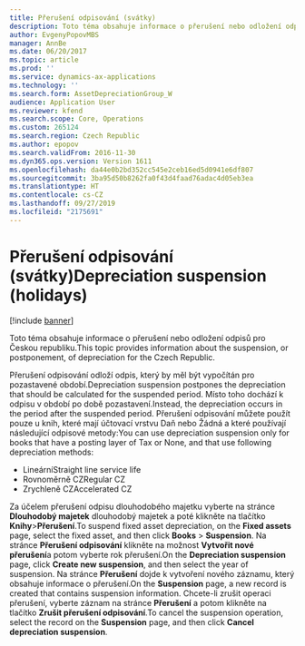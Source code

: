 ```yaml
---
title: Přerušení odpisování (svátky)
description: Toto téma obsahuje informace o přerušení nebo odložení odpisů pro Českou republiku.
author: EvgenyPopovMBS
manager: AnnBe
ms.date: 06/20/2017
ms.topic: article
ms.prod: ''
ms.service: dynamics-ax-applications
ms.technology: ''
ms.search.form: AssetDepreciationGroup_W
audience: Application User
ms.reviewer: kfend
ms.search.scope: Core, Operations
ms.custom: 265124
ms.search.region: Czech Republic
ms.author: epopov
ms.search.validFrom: 2016-11-30
ms.dyn365.ops.version: Version 1611
ms.openlocfilehash: da44e0b2bd352cc545e2ceb16ed5d0941e6df807
ms.sourcegitcommit: 3ba95d50b8262fa0f43d4faad76adac4d05eb3ea
ms.translationtype: HT
ms.contentlocale: cs-CZ
ms.lasthandoff: 09/27/2019
ms.locfileid: "2175691"
---
```

# <a name="depreciation-suspension-holidays"></a><span data-ttu-id="1f0c5-103">Přerušení odpisování (svátky)</span><span class="sxs-lookup"><span data-stu-id="1f0c5-103">Depreciation suspension (holidays)</span></span>

[!include [banner](../includes/banner.md)]

<span data-ttu-id="1f0c5-104">Toto téma obsahuje informace o přerušení nebo odložení odpisů pro Českou republiku.</span><span class="sxs-lookup"><span data-stu-id="1f0c5-104">This topic provides information about the suspension, or postponement, of depreciation for the Czech Republic.</span></span>

<span data-ttu-id="1f0c5-105">Přerušení odpisování odloží odpis, který by měl být vypočítán pro pozastavené období.</span><span class="sxs-lookup"><span data-stu-id="1f0c5-105">Depreciation suspension postpones the depreciation that should be calculated for the suspended period.</span></span> <span data-ttu-id="1f0c5-106">Místo toho dochází k odpisu v období po době pozastavení.</span><span class="sxs-lookup"><span data-stu-id="1f0c5-106">Instead, the depreciation occurs in the period after the suspended period.</span></span> <span data-ttu-id="1f0c5-107">Přerušení odpisování můžete použít pouze u knih, které mají účtovací vrstvu Daň nebo Žádná a které používají následující odpisové metody:</span><span class="sxs-lookup"><span data-stu-id="1f0c5-107">You can use depreciation suspension only for books that have a posting layer of Tax or None, and that use following depreciation methods:</span></span>

-   <span data-ttu-id="1f0c5-108">Lineární</span><span class="sxs-lookup"><span data-stu-id="1f0c5-108">Straight line service life</span></span>
-   <span data-ttu-id="1f0c5-109">Rovnoměrně CZ</span><span class="sxs-lookup"><span data-stu-id="1f0c5-109">Regular CZ</span></span>
-   <span data-ttu-id="1f0c5-110">Zrychleně CZ</span><span class="sxs-lookup"><span data-stu-id="1f0c5-110">Accelerated CZ</span></span>

<span data-ttu-id="1f0c5-111">Za účelem přerušení odpisu dlouhodobého majetku vyberte na stránce **Dlouhodobý majetek** dlouhodobý majetek a poté klikněte na tlačítko **Knihy**&gt;**Přerušení**.</span><span class="sxs-lookup"><span data-stu-id="1f0c5-111">To suspend fixed asset depreciation, on the **Fixed assets** page, select the fixed asset, and then click **Books** &gt; **Suspension**.</span></span> <span data-ttu-id="1f0c5-112">Na stránce **Přerušení odpisování** klikněte na možnost **Vytvořit nové přerušení**a potom vyberte rok přerušení.</span><span class="sxs-lookup"><span data-stu-id="1f0c5-112">On the **Depreciation suspension** page, click **Create new suspension**, and then select the year of suspension.</span></span> <span data-ttu-id="1f0c5-113">Na stránce **Přerušení** dojde k vytvoření nového záznamu, který obsahuje informace o přerušení.</span><span class="sxs-lookup"><span data-stu-id="1f0c5-113">On the **Suspension** page, a new record is created that contains suspension information.</span></span> <span data-ttu-id="1f0c5-114">Chcete-li zrušit operaci přerušení, vyberte záznam na stránce **Přerušení** a potom klikněte na tlačítko **Zrušit přerušení odpisování**.</span><span class="sxs-lookup"><span data-stu-id="1f0c5-114">To cancel the suspension operation, select the record on the **Suspension** page, and then click **Cancel depreciation suspension**.</span></span>




